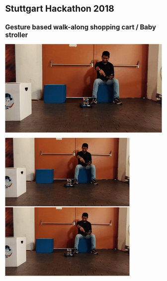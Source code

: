 # Stuttgart Hackathon 2018
## Gesture based walk-along shopping cart / Baby stroller

![](Fwd.gif)

<img src="Fwd.gif" width="400" height="220" /> <img src="Fwd.gif" width="400" height="220" />
